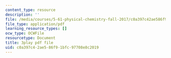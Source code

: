 ```yaml
---
content_type: resource
description: ''
file: /media/courses/5-61-physical-chemistry-fall-2017/c0a397c42ae586f91bfc97708e8c2019_6ROuKtm5zds.pdf
file_type: application/pdf
learning_resource_types: []
ocw_type: OCWFile
resourcetype: Document
title: 3play pdf file
uid: c0a397c4-2ae5-86f9-1bfc-97708e8c2019
---
```

